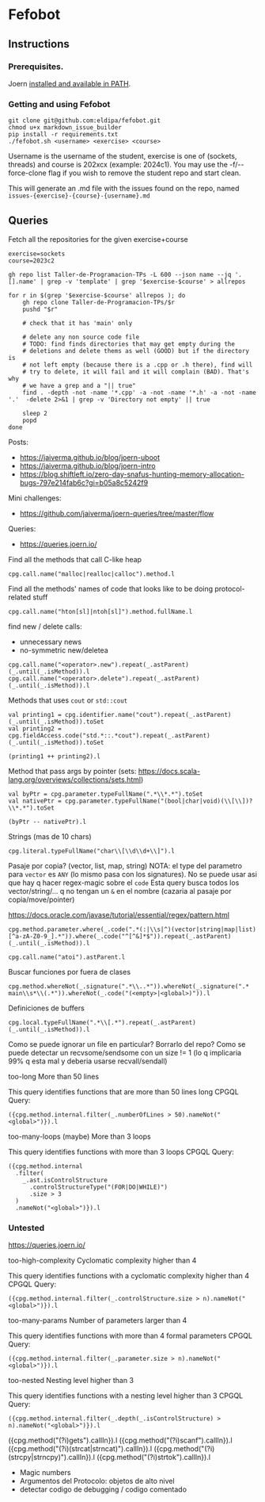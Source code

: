 # Fefobot
## Instructions

### Prerequisites.
Joern [installed and available in PATH](https://docs.joern.io/installation/).

### Getting and using Fefobot
```shell
git clone git@github.com:eldipa/fefobot.git
chmod u+x markdown_issue_builder
pip install -r requirements.txt
./fefobot.sh <username> <exercise> <course>
```

Username is the username of the student, exercise is one of (sockets, threads) and course
is 202xcx (example: 2024c1).
You may use the -f/--force-clone flag if you wish to remove the student repo and start clean.

This will generate an .md file with the issues found on the repo, named `issues-{exercise}-{course}-{username}.md`


## Queries

Fetch all the repositories for the given exercise+course

```shell
exercise=sockets
course=2023c2

gh repo list Taller-de-Programacion-TPs -L 600 --json name --jq '.[].name' | grep -v 'template' | grep '$exercise-$course' > allrepos

for r in $(grep '$exercise-$course' allrepos ); do
    gh repo clone Taller-de-Programacion-TPs/$r
    pushd "$r"

    # check that it has 'main' only

    # delete any non source code file
    # TODO: find finds directories that may get empty during the
    # deletions and delete thems as well (GOOD) but if the directory is
    # not left empty (because there is a .cpp or .h there), find will
    # try to delete, it will fail and it will complain (BAD). That's why
    # we have a grep and a "|| true"
    find . -depth -not -name '*.cpp' -a -not -name '*.h' -a -not -name '.'  -delete 2>&1 | grep -v 'Directory not empty' || true

    sleep 2
    popd
done
```


Posts:
 - https://jaiverma.github.io/blog/joern-uboot
 - https://jaiverma.github.io/blog/joern-intro
 - https://blog.shiftleft.io/zero-day-snafus-hunting-memory-allocation-bugs-797e214fab6c?gi=b05a8c5242f9

Mini challenges:
 - https://github.com/jaiverma/joern-queries/tree/master/flow

Queries:
 - https://queries.joern.io/



Find all the methods that call C-like heap
```
cpg.call.name("malloc|realloc|calloc").method.l
```

Find all the methods' names of code that looks like to be doing
protocol-related stuff
```
cpg.call.name("hton[sl]|ntoh[sl]").method.fullName.l
```

find new / delete calls:
 - unnecessary news
 - no-symmetric new/deletea

```
cpg.call.name("<operator>.new").repeat(_.astParent)(_.until(_.isMethod)).l
cpg.call.name("<operator>.delete").repeat(_.astParent)(_.until(_.isMethod)).l
```


Methods that uses `cout` or `std::cout`

```
val printing1 = cpg.identifier.name("cout").repeat(_.astParent)(_.until(_.isMethod)).toSet
val printing2 = cpg.fieldAccess.code("std.*::.*cout").repeat(_.astParent)(_.until(_.isMethod)).toSet

(printing1 ++ printing2).l
```


Method that pass args by pointer
(sets: https://docs.scala-lang.org/overviews/collections/sets.html)
```
val byPtr = cpg.parameter.typeFullName(".*\\*.*").toSet
val nativePtr = cpg.parameter.typeFullName("(bool|char|void)(\\[\\])?\\*.*").toSet

(byPtr -- nativePtr).l
```


Strings (mas de 10 chars)
```
cpg.literal.typeFullName("char\\[\\d\\d+\\]").l
```


Pasaje por copia? (vector, list, map, string)
NOTA: el type del parametro para `vector` es `ANY` (lo mismo pasa con
los signatures). No se puede usar asi
que hay q hacer regex-magic sobre el `code`
Esta query busca todos los vector/string/... q no tengan un `&` en el
nombre (cazaria al pasaje por copia/move/pointer)

https://docs.oracle.com/javase/tutorial/essential/regex/pattern.html
```
cpg.method.parameter.where(_.code(".*(:|\\s|^)(vector|string|map|list)[^a-zA-Z0-9_].*")).where(_.code("^[^&]*$")).repeat(_.astParent)(_.until(_.isMethod)).l
```


```
cpg.call.name("atoi").astParent.l
```


Buscar funciones por fuera de clases
```
cpg.method.whereNot(_.signature(".*\\..*")).whereNot(_.signature(".* main\\s*\\(.*")).whereNot(_.code("(<empty>|<global>)")).l
```

Definiciones de buffers

```
cpg.local.typeFullName(".*\\[.*").repeat(_.astParent)(_.until(_.isMethod)).l
```




Como se puede ignorar un file en particular? Borrarlo del repo?
Como se puede detectar un recvsome/sendsome con un size != 1 (lo q
implicaria 99% q esta mal y deberia usarse recvall/sendall)






too-long
More than 50 lines

This query identifies functions that are more than 50 lines long
CPGQL Query:

```
({cpg.method.internal.filter(_.numberOfLines > 50).nameNot("<global>")}).l
```

too-many-loops  (maybe)
More than 3 loops

This query identifies functions with more than 3 loops
CPGQL Query:

```
({cpg.method.internal
  .filter(
    _.ast.isControlStructure
      .controlStructureType("(FOR|DO|WHILE)")
      .size > 3
  )
  .nameNot("<global>")}).l
```

### Untested

https://queries.joern.io/

too-high-complexity
Cyclomatic complexity higher than 4

This query identifies functions with a cyclomatic complexity higher than 4
CPGQL Query:

```
({cpg.method.internal.filter(_.controlStructure.size > n).nameNot("<global>")}).l
```






too-many-params
Number of parameters larger than 4

This query identifies functions with more than 4 formal parameters
CPGQL Query:

```
({cpg.method.internal.filter(_.parameter.size > n).nameNot("<global>")}).l
```


too-nested
Nesting level higher than 3

This query identifies functions with a nesting level higher than 3
CPGQL Query:

```
({cpg.method.internal.filter(_.depth(_.isControlStructure) > n).nameNot("<global>")}).l
```


({cpg.method("(?i)gets").callIn}).l
({cpg.method("(?i)scanf").callIn}).l
({cpg.method("(?i)(strcat|strncat)").callIn}).l
({cpg.method("(?i)(strcpy|strncpy)").callIn}).l
({cpg.method("(?i)strtok").callIn}).l





- Magic numbers
 - Argumentos del Protocolo: objetos de alto nivel
 - detectar codigo de debugging / codigo comentado
